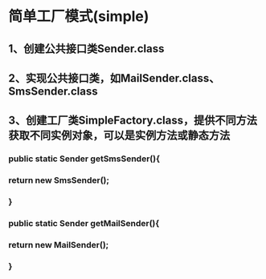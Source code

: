 # 简单工厂模式(simple)
## 1、创建公共接口类Sender.class
## 2、实现公共接口类，如MailSender.class、SmsSender.class
## 3、创建工厂类SimpleFactory.class，提供不同方法获取不同实例对象，可以是实例方法或静态方法
### public static Sender getSmsSender(){
###     return new SmsSender();
### }
### public static Sender getMailSender(){
### return new MailSender();
### }